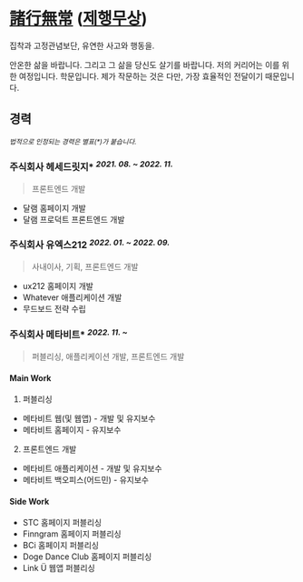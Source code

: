 # [諸行無常](https://ja.wikipedia.org/wiki/%E8%AB%B8%E8%A1%8C%E7%84%A1%E5%B8%B8) ([제행무상](https://ko.dict.naver.com/ko/entry/koko/be22553151fd46149c084daddfbd0bc3))

집착과 고정관념보단, 유연한 사고와 행동을.

안온한 삶을 바랍니다. 그리고 그 삶을 당신도 살기를 바랍니다.
저의 커리어는 이를 위한 여정입니다. 학문입니다.
제가 작문하는 것은 다만, 가장 효율적인 전달이기 때문입니다.

## 경력
*<sup>법적으로 인정되는 경력은 별표(\*)가 붙습니다.</sup>*

### 주식회사 헤세드릿지\* *<sup>2021. 08. ~ 2022. 11.</sup>*
> 프론트엔드 개발

- 달램 홈페이지 개발
- 달램 프로덕트 프론트엔드 개발

### 주식회사 유엑스212 *<sup>2022. 01. ~ 2022. 09.</sup>*
> 사내이사, 기획, 프론트엔드 개발

- ux212 홈페이지 개발
- Whatever 애플리케이션 개발
- 무드보드 전략 수립

### 주식회사 메타비트\* *<sup>2022. 11. ~</sup>*
> 퍼블리싱, 애플리케이션 개발, 프론트엔드 개발

#### Main Work
1. 퍼블리싱
- 메타비트 웹(및 웹앱) - 개발 및 유지보수
- 메타비트 홈페이지 - 유지보수

2. 프론트엔드 개발
- 메타비트 애플리케이션 - 개발 및 유지보수
- 메타비트 백오피스(어드민) - 유지보수

#### Side Work
- STC 홈페이지 퍼블리싱
- Finngram 홈페이지 퍼블리싱
- BCi 홈페이지 퍼블리싱
- Doge Dance Club 홈페이지 퍼블리싱
- Link Ü 웹앱 퍼블리싱
